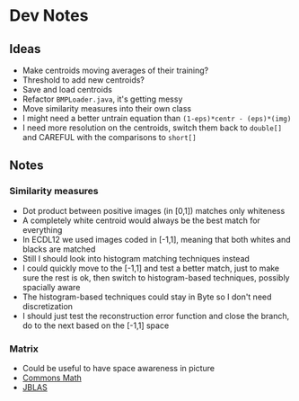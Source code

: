 
# Dev Notes

## Ideas
- Make centroids moving averages of their training?
- Threshold to add new centroids?
- Save and load centroids
- Refactor `BMPLoader.java`, it's getting messy
- Move similarity measures into their own class
- I might need a better untrain equation than `(1-eps)*centr - (eps)*(img)`
- I need more resolution on the centroids, switch them back to `double[]` and CAREFUL with the comparisons to `short[]`

## Notes

### Similarity measures
- Dot product between positive images (in [0,1]) matches only whiteness
- A completely white centroid would always be the best match for everything
- In ECDL12 we used images coded in [-1,1], meaning that both whites and blacks are matched
- Still I should look into histogram matching techniques instead
- I could quickly move to the [-1,1] and test a better match, just to make sure the rest is ok, then switch to histogram-based techniques, possibly spacially aware
- The histogram-based techniques could stay in Byte so I don't need discretization
- I should just test the reconstruction error function and close the branch, do to the next based on the [-1,1] space

### Matrix
- Could be useful to have space awareness in picture
- [Commons Math](http://commons.apache.org/proper/commons-math/apidocs/overview-summary.html)
- [JBLAS](http://mikiobraun.github.io/jblas/javadoc/index.html)

